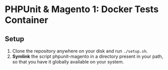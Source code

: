 # PHPUnit & Magento 1: Docker Tests Container

## Setup
1. Clone the repository anywhere on your disk and run `./setup.sh`.
2. **Symlink** the script phpunit-magento in a directory present in your path, so that you have it globally available on your system.